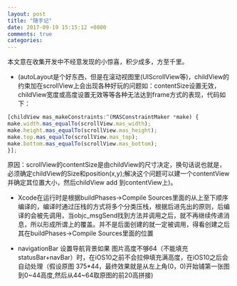 ```yaml
---
layout: post
title: "随手记"
date: 2017-09-19 15:15:12 +0800
comments: true
categories: 
---
```


本文意在收集开发中不经意发现的小惊喜，积少成多，方至千里。<!--more-->

* (autoLayout是个好东西，但是在滚动视图里(UIScrollView等)，childView的约束加在scrollView上会出现各种好玩的问题如：contentSize设置无效，childView宽度或高度设置无效等等各种无法达到frame方式的表现，代码如下：
```javascript
[childView mas_makeConstraints:^(MASConstraintMaker *make) {
make.width.mas_equalTo(scrollView.mas_width);
make.height.mas_equalTo(scrollView.mas_height);
make.top.mas_equalTo(scrollView.mas_top);
make.bottom.mas_equalTo(scrollView.mas_bottom);
}];
```
原因：scrollView的contentSize是由childView的尺寸决定，换句话说也就是，必须确定childView的Size和position(x,y);解决这个问题可以建一个contentView并确定其位置大小，然后childView add 到contentView上)。

* Xcode在运行时是根据buildPhases->Compile Sources里面的从上至下顺序编译的，编译时通过压栈的方式将多个分类压栈，根据后进先出的原则，后编译的会被先调用，当objc_msgSend找到方法并调用之后，就不再继续传递消息，所以形成所谓上的覆盖。并不是后面创建的就一定被调用，得看创建之后其在buildPhases->Compile Sources里面的位置

* navigationBar 设置导航背景如果 图片高度不够64（不能填充statusBar+navBar）时，在iOS10之前不会拉伸填充满高度，在iOS10之后会自动处理（假设原图 375*44，最终效果就是从左上角(0，0)开始铺第一张图到0~44高度,然后从44~64取原图的前20高拼接)

